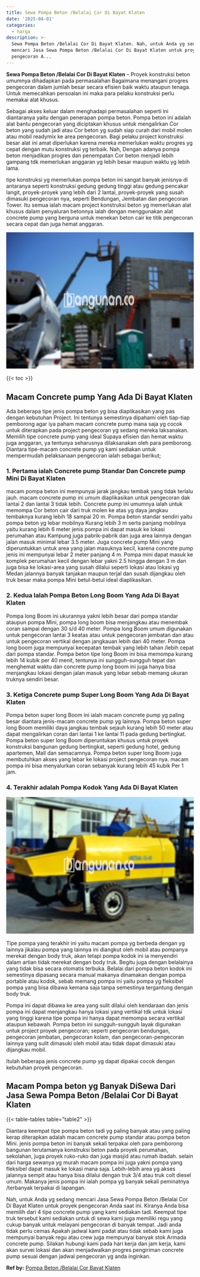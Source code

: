 ```yaml
---
title: Sewa Pompa Beton /Belalai Cor Di Bayat Klaten
date: '2025-04-01'
categories:
  - harga
description: >-
  Sewa Pompa Beton /Belalai Cor Di Bayat Klaten. Nah, untuk Anda yg sedang
  mencari Jasa Sewa Pompa Beton /Belalai Cor Di Bayat Klaten untuk proyek
  pengecoran A...
---
```


**Sewa Pompa Beton /Belalai Cor Di Bayat Klaten** – Proyek konstruksi beton umumnya dihadapkan pada permasalahan Bagaimana menangani progres pengecoran dalam jumlah besar secara efisien baik waktu ataupun tenaga. Untuk memecahkan persoalan ini maka para pelaku konstruksi perlu memakai alat khusus.

Sebagai akses keluar dalam menghadapi permasalahan seperti ini diantaranya yaitu dengan penerapan pompa beton. Pompa beton ini adalah alat bantu pengecoran yang diciptakan khusus untuk mengalirkan Cor beton yang sudah jadi atau Cor beton yg sudah siap curah dari mobil molen atau mobil readymix ke area pengecoran. Bagi pelaku project konstruksi besar alat ini amat diperlukan karena mereka memerlukan waktu progres yg cepat dengan mutu konstruksi yg terbaik. Nah, Dengan adanya pompa beton menjadikan progres dan penempatan Cor beton menjadi lebih gampang tdk memerlukan anggaran yg lebih besar maupun waktu yg lebih lama.

tipe konstruksi yg memerlukan pompa beton ini sangat banyak jenisnya di antaranya seperti konstruksi gedung gedung tinggi atau gedung pencakar langit, proyek-proyek yang lebih dari 2 lantai, proyek-proyek yang susah dimasuki pengecoran nya, seperti Bendungan, Jembatan dan pengecoran Tower. Itu semua ialah macam project konstruksi beton yg memerlukan alat khusus dalam penyaluran betonnya ialah dengan menggunakan alat concrete pump yang berguna untuk menekan beton cair ke titik pengecoran secara cepat dan juga hemat anggaran.

![Sewa Pompa Beton /Belalai Cor Di Bayat Klaten](/images/sewa-concrete-pump-14.png)

{{< toc >}}

## Macam Concrete pump Yang Ada Di Bayat Klaten

Ada beberapa tipe jenis pompa beton yg bisa diaplikasikan yang pas dengan kebutuhan Project. Ini tentunya semestinya dipahami oleh tiap-tiap pemborong agar iya paham macam concrete pump mana saja yg cocok untuk diterapkan pada project pengecoran yg sedang mereka laksanakan. Memilih tipe concrete pump yang ideal Supaya efisien dan hemat waktu juga anggaran, ya tentunya seharusnya dilaksanakan oleh para pemborong. Diantara tipe-macam concrete pump yg kami sediakan untuk mempermudah pelaksanaan pengecoran ialah sebagai berikut;

### 1\. Pertama ialah Concrete pump Standar Dan Concrete pump Mini Di Bayat Klaten

macam pompa beton ini mempunyai jarak jangkau tembak yang tidak terlalu jauh. macam concrete pump ini umum diaplikasikan untuk pengecoran dak lantai 2 dan lantai 3 tidak lebih. Concrete pump ini umumnya ialah untuk memompa Cor beton cair dari truk molen ke atas yg daya jangkau tembaknya kurang lebih 18 sampai 20 m. Pompa beton standar sendiri yaitu pompa beton yg lebar mobilnya Kurang lebih 3 m serta panjang mobilnya yaitu kurang lebih 6 meter jenis pompa ini dapat masuk ke lokasi perumahan atau Kampung juga pabrik-pabrik dan juga area lainnya dengan jalan masuk minimal lebar 3.5 meter. Juga concrete pump Mini yang diperuntukkan untuk area yang jalan masuknya kecil, karena concrete pump jenis ini mempunyai lebar 2 meter panjang 4 m. Pompa mini dapat masuk ke komplek perumahan kecil dengan lebar yakni 2.5 hingga dengan 3 m dan juga bisa ke lokasi-area yang susah dilalui seperti lokasi atau lokasi yg Medan jalannya banyak tanjakan maupun terjal dan susah dijangkau oleh truk besar maka pompa Mini betul-betul ideal diaplikasikan.

### 2\. Kedua Ialah Pompa Beton Long Boom Yang Ada Di Bayat Klaten

Pompa long Boom ini ukurannya yakni lebih besar dari pompa standar ataupun pompa Mini, pompa long boom bisa menjangkau atau menembak coran sampai dengan 30 s/d 40 meter. Pompa long Boom umum digunakan untuk pengecoran lantai 3 keatas atau untuk pengecoran jembatan dan atau untuk pengecoran vertikal dengan jangkauan lebih dari 40 meter. Pompa long boom juga mempunyai kecepatan tembak yang lebih tahan /lebih cepat dari pompa standar. Pompa beton tipe long Boom ini bisa memompa kurang lebih 14 kubik per 40 menit, tentunya ini sungguh-sungguh tepat dan menghemat waktu dan concrete pump long boom ini juga hanya bisa menjangkau lokasi dengan jalan masuk yang lebar sebab memang ukuran truknya sendiri besar.

### 3\. Ketiga Concrete pump Super Long Boom Yang Ada Di Bayat Klaten

Pompa beton super long Boom ini ialah macam concrete pump yg paling besar diantara jenis-macam concrete pump yg lainnya. Pompa beton super long Boom memiliki daya jangkau tembak sejauh kurang lebih 50 meter atau dapat mengalirkan coran dari lantai 1 ke lantai 11 pada gedung bertingkat. Pompa beton super long Boom diperuntukan khusus untuk proyek konstruksi bangunan gedung bertingkat, seperti gedung hotel, gedung apartemen, Mall dan semacamnya. Pompa beton super long Boom juga membutuhkan akses yang lebar ke lokasi project pengecoran nya. macam pompa ini bisa menyalurkan coran sebanyak kurang lebih 45 kubik Per 1 jam.

### 4\. Terakhir adalah Pompa Kodok Yang Ada Di Bayat Klaten

![Sewa Pompa Beton /Belalai Cor Di Bayat Klaten](/images/sewa-concrete-pump-20.png)

Tipe pompa yang terakhir ini yaitu macam pompa yg berbeda dengan yg lainnya jikalau pompa yang lainnya ini diangkut oleh mobil atau pompanya merekat dengan body truk, akan tetapi pompa kodok ini ia menyendiri dalam artian tidak merekat dengan body truk. Begitu juga dengan belalainya yang tidak bisa secara otomatis terbuka. Belalai dari pompa beton kodok ini semestinya dipasang secara manual makanya dinamakan dengan pompa portable atau kodok, sebab memang pompa ini yaitu pompa yg fleksibel pompa yang bisa dibawa kemana saja tanpa semestinya tergantung dengan body truk.

Pompa ini dapat dibawa ke area yang sulit dilalui oleh kendaraan dan jenis pompa ini dapat menjangkau hanya lokasi yang vertikal tdk untuk lokasi yang tinggi karena tipe pompa ini hanya dapat memompa secara vertikal ataupun kebawah. Pompa beton ini sungguh-sungguh layak digunakan untuk project proyek pengecoran; seperti pengecoran bendungan, pengecoran jembatan, pengecoran kolam, dan pengecoran-pengecoran lainnya yang sulit dimasuki oleh mobil atau tidak dapat dimasuki atau dijangkau mobil.

Itulah beberapa jenis concrete pump yg dapat dipakai cocok dengan kebutuhan proyek pengecoran.

## Macam Pompa beton yg Banyak DiSewa Dari Jasa Sewa Pompa Beton /Belalai Cor Di Bayat Klaten

{{< table-tables table="table2" >}}

Diantara keempat tipe pompa beton tadi yg paling banyak atau yang paling kerap diterapkan adalah macam concrete pump standar atau pompa beton Mini. jenis pompa beton ini banyak sekali terpakai oleh para pemborong bangunan terutamanya konstruksi beton pada proyek perumahan, sekolahan, juga proyek ruko-ruko dan juga masjid atau rumah ibadah. selain dari harga sewanya yg murah macam pompa ini juga yakni pompa yang fleksibel dapat masuk ke lokasi mana saja. Lebih-lebih area yg akses jalannya sempit atau hanya bisa dilalui dengan truk 3/4 atau truk colt diesel umum. Makanya jenis pompa ini ialah pompa yg banyak sekali peminatnya /terbanyak terpakai di lapangan.

Nah, untuk Anda yg sedang mencari Jasa Sewa Pompa Beton /Belalai Cor Di Bayat Klaten untuk proyek pengecoran Anda saat ini. Kiranya Anda bisa memilih dari 4 tipe concrete pump yang kami sediakan tadi. Keempat tipe truk tersebut kami sediakan untuk di sewa kami juga memiliki regu yang cukup banyak untuk melayani pengecoran di banyak tempat. Jadi anda tidak perlu cemas Apakah jadwal kami padat atau tidak sebab kami juga mempunyai banyak regu atau crew juga mempunyai banyak stok Armada concrete pump. Silakan hubungi kami pada hari kerja dan jam kerja, kami akan survei lokasi dan akan menjadwalkan progres pengiriman concrete pump sesuai dengan jadwal pengecoran yg anda inginkan.

**Ref by:** [Pompa Beton /Belalai Cor Bayat Klaten](https://id.wikipedia.org/wiki/Pompa)

